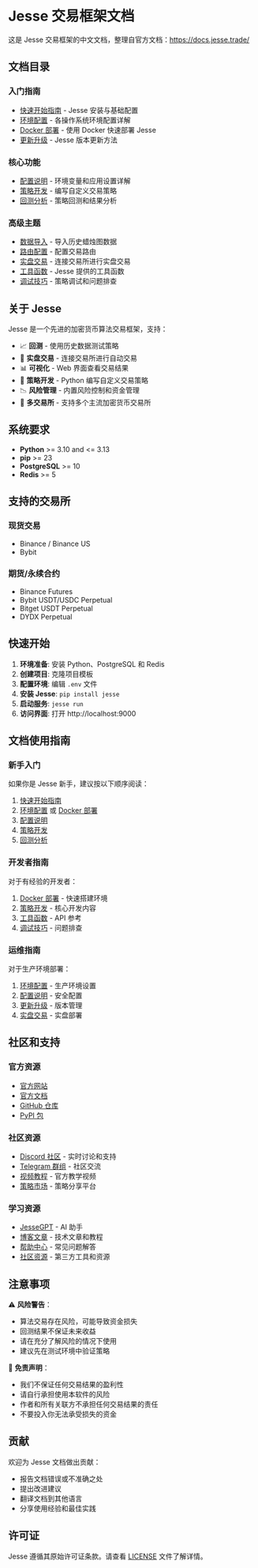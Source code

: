 # Jesse 交易框架文档

这是 Jesse 交易框架的中文文档，整理自官方文档：https://docs.jesse.trade/

## 文档目录

### 入门指南
- [快速开始指南](getting-started.md) - Jesse 安装与基础配置
- [环境配置](environment-setup.md) - 各操作系统环境配置详解
- [Docker 部署](docker.md) - 使用 Docker 快速部署 Jesse
- [更新升级](update.md) - Jesse 版本更新方法

### 核心功能
- [配置说明](configuration.md) - 环境变量和应用设置详解
- [策略开发](strategies.md) - 编写自定义交易策略
- [回测分析](backtest.md) - 策略回测和结果分析

### 高级主题
- [数据导入](import-candles.md) - 导入历史蜡烛图数据
- [路由配置](routes.md) - 配置交易路由
- [实盘交易](live-trading.md) - 连接交易所进行实盘交易
- [工具函数](utils.md) - Jesse 提供的工具函数
- [调试技巧](debugging.md) - 策略调试和问题排查

## 关于 Jesse

Jesse 是一个先进的加密货币算法交易框架，支持：

- 📈 **回测** - 使用历史数据测试策略
- 🤖 **实盘交易** - 连接交易所进行自动交易
- 📊 **可视化** - Web 界面查看交易结果
- 🔧 **策略开发** - Python 编写自定义交易策略
- 📉 **风险管理** - 内置风险控制和资金管理
- 🔄 **多交易所** - 支持多个主流加密货币交易所

## 系统要求

- **Python** >= 3.10 and <= 3.13
- **pip** >= 23
- **PostgreSQL** >= 10
- **Redis** >= 5

## 支持的交易所

### 现货交易
- Binance / Binance US
- Bybit

### 期货/永续合约
- Binance Futures
- Bybit USDT/USDC Perpetual
- Bitget USDT Perpetual
- DYDX Perpetual

## 快速开始

1. **环境准备**: 安装 Python、PostgreSQL 和 Redis
2. **创建项目**: 克隆项目模板
3. **配置环境**: 编辑 `.env` 文件
4. **安装 Jesse**: `pip install jesse`
5. **启动服务**: `jesse run`
6. **访问界面**: 打开 http://localhost:9000

## 文档使用指南

### 新手入门
如果你是 Jesse 新手，建议按以下顺序阅读：
1. [快速开始指南](getting-started.md)
2. [环境配置](environment-setup.md) 或 [Docker 部署](docker.md)
3. [配置说明](configuration.md)
4. [策略开发](strategies.md)
5. [回测分析](backtest.md)

### 开发者指南
对于有经验的开发者：
1. [Docker 部署](docker.md) - 快速搭建环境
2. [策略开发](strategies.md) - 核心开发内容
3. [工具函数](utils.md) - API 参考
4. [调试技巧](debugging.md) - 问题排查

### 运维指南
对于生产环境部署：
1. [环境配置](environment-setup.md) - 生产环境设置
2. [配置说明](configuration.md) - 安全配置
3. [更新升级](update.md) - 版本管理
4. [实盘交易](live-trading.md) - 实盘部署

## 社区和支持

### 官方资源
- [官方网站](https://jesse.trade/)
- [官方文档](https://docs.jesse.trade/)
- [GitHub 仓库](https://github.com/jesse-ai/jesse)
- [PyPI 包](https://pypi.org/project/jesse/)

### 社区资源
- [Discord 社区](https://jesse.trade/discord) - 实时讨论和支持
- [Telegram 群组](https://t.me/jesse_trade) - 社区交流
- [视频教程](https://jesse.trade/youtube) - 官方教学视频
- [策略市场](https://jesse.trade/strategies) - 策略分享平台

### 学习资源
- [JesseGPT](https://jesse.trade/gpt) - AI 助手
- [博客文章](https://jesse.trade/blog) - 技术文章和教程
- [帮助中心](https://jesse.trade/help) - 常见问题解答
- [社区资源](https://github.com/jesse-ai/awesome-jesse/) - 第三方工具和资源

## 注意事项

⚠️ **风险警告**：
- 算法交易存在风险，可能导致资金损失
- 回测结果不保证未来收益
- 请在充分了解风险的情况下使用
- 建议先在测试环境中验证策略

📝 **免责声明**：
- 我们不保证任何交易结果的盈利性
- 请自行承担使用本软件的风险
- 作者和所有关联方不承担任何交易结果的责任
- 不要投入你无法承受损失的资金

## 贡献

欢迎为 Jesse 文档做出贡献：
- 报告文档错误或不准确之处
- 提出改进建议
- 翻译文档到其他语言
- 分享使用经验和最佳实践

## 许可证

Jesse 遵循其原始许可证条款。请查看 [LICENSE](../LICENSE) 文件了解详情。
